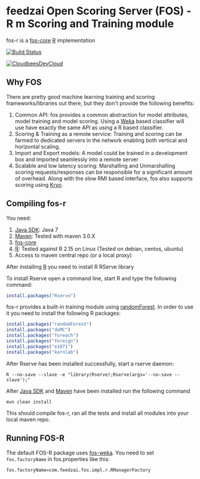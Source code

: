 # feedzai Open Scoring Server (FOS) - R m Scoring and Training module

fos-r is a [fos-core] [R] implementation

[![Build Status](https://feedzaios.ci.cloudbees.com/buildStatus/icon?job=fos-r)](https://feedzaios.ci.cloudbees.com/job/fos-r/)

[![CloudbeesDevCloud](http://www.cloudbees.com/sites/default/files/Button-Built-on-CB-1.png)](http://www.cloudbees.com/dev)

## Why FOS

There are pretty good machine learning training and scoring frameworks/libraries out there, but they don't provide the
following benefits:

1. Common API: fos provides a common abstraction for model attributes, model training and model scoring. Using a [Weka]
based classifier will use have exactly the same API as using a R based classifier.
1. Scoring & Training as a remote service: Training and scoring can be farmed to dedicated servers in the network
enabling both vertical and horizontal scaling.
1. Import and Export models: A model could be trained in a development box and imported seamlessly into a remote server
1. Scalable and low latency scoring: Marshalling and Unmarshalling scoring requests/responses can be responsible
for a significant amount of overhead. Along with the slow RMI based interface, fos also supports scoring using [Kryo].

## Compiling fos-r

You need:

1. [Java SDK]: Java 7
1. [Maven]: Tested with maven 3.0.X
1. [fos-core]
1. [R]: Tested against R 2.15 on Linux (Tested on debian, centos, ubuntu)
1. Access to maven central repo (or a local proxy)


After installing [R] you need to install R RServe library

To install Rserve open a command line, start R and type the following command:

 ```R
 install.packages("Rserve")
 ```

fos-r provides a built-in training module using [randomForest]. In order to use it
you need to install the following R packages:

```R
install.packages("randomForest")
install.packages("doMC")
install.packages("foreach")
install.packages("foreign")
install.packages("e1071")
install.packages("kernlab")
```

After Rserve has been installed successfully, start a rserve daemon:

```Shell
R --no-save --slave -e "library(Rserve);Rserve(args='--no-save --slave');"
```

After [Java SDK] and [Maven] have been installed run the following command

```Shell
mvn clean install
```

This should compile fos-r, ran all the tests and install all modules into your local maven repo.

## Running FOS-R 

The default FOS-R package uses [fos-weka]. You need to set `fos.factoryName` in fos.properties like this:

```
fos.factoryName=com.feedzai.fos.impl.r.RManagerFactory
```

[Kryo]: https://github.com/EsotericSoftware/kryo
[fos-r]: https://github.com/feedzai/fos-r
[fos-core]: https://github.com/feedzai/fos-core
[fos-weka]: https://github.com/feedzai/fos-weka
[Weka]: http://www.cs.waikato.ac.nz/ml/weka/
[R]: http://www.r-project.org/
[Maven]: http://maven.apache.org/
[Java SDK]: http://www.oracle.com/technetwork/java/javase/downloads/jdk7-downloads-1880260.html
[randomForest]: http://cran.r-project.org/web/packages/randomForest/index.html




